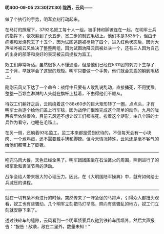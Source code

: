 #### 明400-09-05 23:30(21:30) 陇西，云风——

做了个执行的手势，明军立刻行动起来。

在马灯的照耀下，3792名奴工每十人一组，被手铐和脚镣连在一起，在明军士兵的指挥下，依次躺到了长五步、宽二步的制式毛毡上。他们本是3835个，但由于痢疾和发烧死去了十五个，因为试图逃跑被枪毙了四个，进入红色状态后，因为大声喧哗被云风处决了整整两组，因为试图劝降云风被处决一个，还有三人因为自己的出身的部落和良好的表现被云风提拔为监工。

奴工们非常听话。虽然很多人不懂通语，但是他们已经在5311团的刺刀下生存了三个月，早就学会了这里的规矩。明军只要做一个手势，他们就会乖乖的躺到毛毡上。

刚刚云风又下达了一个命令：战俘中只要有人敢乱说乱动，直接捅死，不用犹豫。整整一百颗血淋淋的人头就在旗杆上挂着，不由得他们不顺从。

待奴工们躺好之后，云风绕着这个88x60步的巨大矩形转了一圈，点点头，才有明军士兵逐个给他们盖上行军毯，因为战俘们很难完成这个简单的动作。九月的陇西夜里依然很冷，目前云风还不想让奴工们都冻死。挨着这个矩形，由八个班的士兵作为看守，也睡在毛毡上。

在另一侧，还躺着93名监工。监工本来都是受到优待的，不但每天会有一小块肉、一个煮鸡蛋，还不需要戴手铐和脚镣。但今天情况特殊，云风还是毫不客气的给他们都带上了脚镣。

***

吃完马肉大餐，天色已经全黑了。明军团团围坐在石油篝火的周围，照例进行了的唱军歌和表演节目的活动。

战争会给人带来极大的心理压力。因此，在《大明国陆军操典》中，就有如何给士兵减压的课程。

***

就在一切有条不紊进行的时候，突然传来了一阵急促的马蹄声，引得众人都扭头观看，奴工也有些骚动。几个明军立刻把马灯举高，照向有些骚乱的地方，奴工们立刻就安静下来了。

透过铁轮车的缝隙，云风看到一个明军侦察兵疾驰到铁轮车围墙外，然后大声报告：“报告！敌袭，敌在二里外，数量未知！”